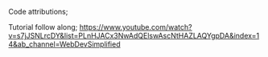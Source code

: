 Code attributions;

Tutorial follow along;
https://www.youtube.com/watch?v=s7jJSNLrcDY&list=PLnHJACx3NwAdQElswAscNtHAZLAQYgpDA&index=14&ab_channel=WebDevSimplified